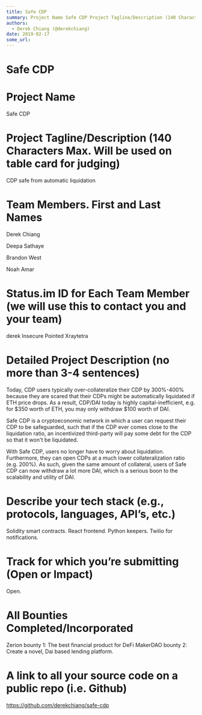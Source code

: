 ```yaml
---
title: Safe CDP
summary: Project Name Safe CDP Project Tagline/Description (140 Characters Max. Will be used on table card for judging) CDP safe from automatic liquidation Team Members. First and Last Names Derek Chiang Deepa Sathaye Brandon West Noah Amar Status.im ID for Each Team Member (we will use this to contact you and your team) derek Insecure Pointed Xraytetra Detailed Project Description (no more than 3-4 sentences) Today, CDP users typically over-collateralize their CDP by 300%-400% because they are scared th
authors:
  - Derek Chiang (@derekchiang)
date: 2019-02-17
some_url: 
---
```


# Safe CDP

# Project Name

Safe CDP

# Project Tagline/Description (140 Characters Max. Will be used on table card for judging)

CDP safe from automatic liquidation

# Team Members. First and Last Names

Derek Chiang

Deepa Sathaye

Brandon West

Noah Amar

# Status.im ID for Each Team Member (we will use this to contact you and your team)

derek
Insecure Pointed Xraytetra

# Detailed Project Description (no more than 3-4 sentences)

Today, CDP users typically over-collateralize their CDP by 300%-400% because they are scared that their CDPs might be automatically liquidated if ETH price drops.  As a result, CDP/DAI today is highly capital-inefficient, e.g. for $350 worth of ETH, you may only withdraw $100 worth of DAI.

Safe CDP is a cryptoeconomic network in which a user can request their CDP to be safeguarded, such that if the CDP ever comes close to the liquidation ratio, an incentivized third-party will pay some debt for the CDP so that it won't be liquidated.

With Safe CDP, users no longer have to worry about liquidation.  Furthermore, they can open CDPs at a much lower collateralization ratio (e.g. 200%).  As such, given the same amount of collateral, users of Safe CDP can now withdraw a lot more DAI, which is a serious boon to the scalability and utility of DAI.

# Describe your tech stack (e.g., protocols, languages, API’s, etc.)

Solidity smart contracts.
React frontend.
Python keepers.
Twilio for notifications.

# Track for which you’re submitting (Open or Impact)

Open.

# All Bounties Completed/Incorporated

Zerion bounty 1: The best financial product for DeFi
MakerDAO bounty 2: Create a novel, Dai based lending platform.

# A link to all your source code on a public repo (i.e. Github)

https://github.com/derekchiang/safe-cdp




